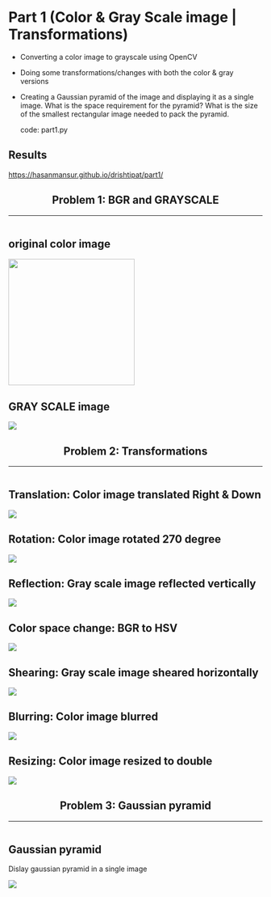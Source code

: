 # Part 1 (Color & Gray Scale image | Transformations)

 - Converting a color image to grayscale using OpenCV
 - Doing some transformations/changes with both the color & gray versions
 - Creating a Gaussian pyramid of the image and displaying it as a single image.
   What is the space requirement for the pyramid?
   What is the size of the smallest rectangular image needed to pack the pyramid.

   code: part1.py

Results
-------
https://hasanmansur.github.io/drishtipat/part1/

<!DOCTYPE html>
<html>
<head>
<meta name="viewport" content="width=device-width, initial-scale=1">
</head>
<body>

<center><h2>Problem 1: BGR and GRAYSCALE</h2></center>
<hr>

<div class="row">
  <div class="column">
    <h2>original color image</h2>
    <img src="original.jpg" width="250">
  </div>
  <div class="column">
    <h2>GRAY SCALE image</h2>
    <img src="gray.jpeg">
  </div>
</div>



<center><h2>Problem 2: Transformations</h2></center>
<hr>

<div class="row">
  <div class="column">
    <h2>Translation: Color image translated Right & Down</h2>
    <img src="translated_right_down.jpeg">
  </div>
  <div class="column">
    <h2>Rotation: Color image rotated 270 degree</h2>
    <img src="rotated_270.jpeg">
  </div>
</div>

<div class="row">
  <div class="column">
    <h2>Reflection: Gray scale image reflected vertically</h2>
    <img src="vertical_flipped.jpeg">
  </div>
  <div class="column">
    <h2>Color space change: BGR to HSV</h2>
    <img src="hsv.jpeg">
  </div>
</div>

<div class="row">
  <div class="column">
    <h2>Shearing: Gray scale image sheared horizontally</h2>
    <img src="horizontal_sheared.jpeg">
  </div>
  <div class="column">
    <h2>Blurring: Color image blurred</h2>
    <img src="blurred.jpeg">
  </div>
</div>

<div class="row">
  <div class="column">
    <h2>Resizing: Color image resized to double</h2>
    <img src="double_sized.jpeg">
  </div>
  <div class="column">
  </div>
</div>

<center><h2>Problem 3:  Gaussian pyramid</h2></center>
<hr>

<div class="row">
  <div class="column">
    <h2> Gaussian pyramid</h2>
    <p>Dislay gaussian pyramid in a single image</p>
    <img src="pyramid.jpeg">
  </div>
  <div class="column">
  </div>
</div>


</body>
</html>
